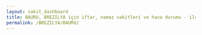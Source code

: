 ```yaml
---
layout: vakit_dashboard
title: BAURU, BREZILYA için iftar, namaz vakitleri ve hava durumu - ilçe/eyalet seç
permalink: /BREZILYA/BAURU/
---
```


<script type="text/javascript">
  var GLOBAL_COUNTRY = 'BREZILYA';
  var GLOBAL_CITY = 'BAURU';
  var GLOBAL_STATE = '';
  var lat = 72;
  var lon = 21;
</script>
